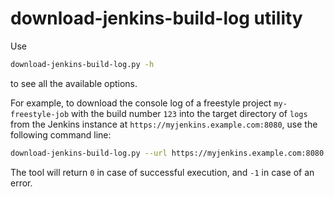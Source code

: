 # download-jenkins-build-log utility

Use
```bash
download-jenkins-build-log.py -h
```
to see all the available options.

For example, to download the console log of a freestyle project `my-freestyle-job`
with the build number `123` into the target directory of `logs` from the Jenkins
instance at `https://myjenkins.example.com:8080`, use the following command line:
```bash
download-jenkins-build-log.py --url https://myjenkins.example.com:8080 --build 123 --directory logs my-freestyle-job
```

The tool will return `0` in case of successful execution, and `-1` in case of an error. 
